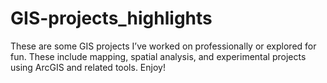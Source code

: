 # GIS-projects_highlights
These are some GIS projects I’ve worked on professionally or explored for fun. These include mapping, spatial analysis, and experimental projects using ArcGIS and related tools.
Enjoy!
